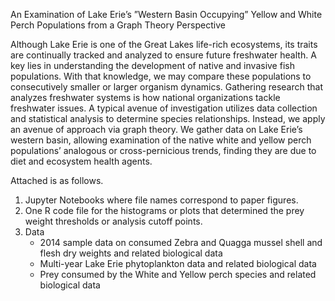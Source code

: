 An Examination of Lake Erie’s ”Western Basin Occupying”
Yellow and White Perch Populations from a Graph Theory
Perspective

Although Lake Erie is one of the Great Lakes life-rich ecosystems, its traits are continually
tracked and analyzed to ensure future freshwater health. A key lies in understanding the
development of native and invasive fish populations. With that knowledge, we may compare
these populations to consecutively smaller or larger organism dynamics. Gathering research that
analyzes freshwater systems is how national organizations tackle freshwater issues. A typical
avenue of investigation utilizes data collection and statistical analysis to determine species
relationships. Instead, we apply an avenue of approach via graph theory. We gather data on Lake
Erie’s western basin, allowing examination of the native white and yellow perch populations’
analogous or cross-pernicious trends, finding they are due to diet and ecosystem health agents.

Attached is as follows. 
1. Jupyter Notebooks where file names correspond to paper figures. 
2. One R code file for the histograms or plots that determined the prey weight thresholds or analysis cutoff points.
3. Data
   - 2014 sample data on consumed Zebra and Quagga mussel shell and flesh dry weights and related biological data
   - Multi-year Lake Erie phytoplankton data and related biological data
   - Prey consumed by the White and Yellow perch species and related biological data
